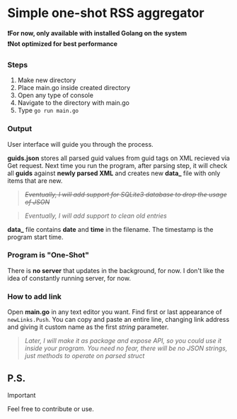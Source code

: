 # Simple one-shot RSS aggregator
**❗For now, only available with installed Golang on the system**<br/>
**❗Not optimized for best performance**

### Steps
1. Make new directory
2. Place main.go inside created directory
3. Open any type of console
4. Navigate to the directory with main.go
5. Type ```go run main.go```

### Output
User interface will guide you through the process.

**guids.json** stores all parsed guid values from guid tags on XML recieved via Get request. Next time you run the program, after parsing step, it will check all **guids** against **newly parsed XML** and creates new **data_** file with only items that are new.<br/>

> ~~*Eventually, I will add support for SQLite3 database to drop the usage of JSON*~~

> *Eventually, I will add support to clean old entries*

**data_** file contains **date** and **time** in the filename. The timestamp is the program start time.<br/>

### Program is "One-Shot"
There is **no server** that updates in the background, for now. I don't like the idea of constantly running server, for now. <br/>

### How to add link
Open **main.go** in any text editor you want. Find first or last appearance of `newLinks.Push`. You can copy and paste an entire line, changing link address and giving it custom name as the first *string* parameter.

> *Later, I will make it as package and expose API, so you could use it inside your program. You need no fear, there will be no JSON strings, just methods to operate on parsed struct*

## P.S.

> [!IMPORTANT]
> Feel free to contribute or use.